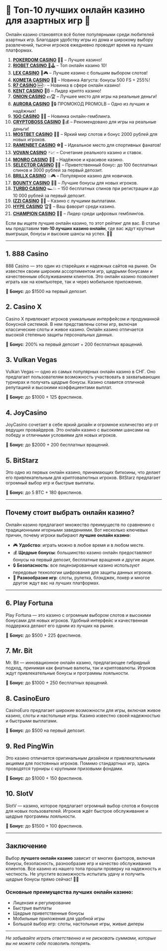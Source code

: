 # 🎰 Топ-10 лучших онлайн казино для азартных игр 🎰
Онлайн казино становятся всё более популярными среди любителей азартных игр. Благодаря удобству игры из дома и широкому выбору развлечений, тысячи игроков ежедневно проводят время на лучших платформах. 
1. [**POKERDOM CASINO**](https://4pd-stat.com/click/65c385136bcc63141167f1e3/4450/13807/subaccount) 🎰🔥 – Лучшее казино!
1. [**RIOBET CASINO** 🌟🕹️](https://tracker.rioaffi.com/link?btag=1027246_346134) – Топ онлайн казино 10!
1. [**LEX CASINO**](https://lex-ircp01.com/c71ab4dfb) 🎯🎮 – Лучшее казино с большим выбором слотов!
1. [**KOMETA CASINO**](https://stars-flight.com/s2371995e) 🚀🎁 – Новинка Августа: бонусы 500 FS + 255%!
1. [**R7 CASINO**](https://aristocratic-hall.com/s9f210880) 🆕✨ – Новинка в сфере онлайн казино!
1. [**KENT CASINO**](https://passage-through-deserts.com/de0514c15) 💎₿ – Лидер крипто казино!
1. [**ONION CASINO**](https://obclk001-2d.top/click?offer_id=986&partner_id=10542&landing_id=1798&utm_medium=affiliate&sub_1=oncasino3) 💵🏆 – Лучшее место для игры на реальные деньги!
1. [**AURORA CASINO**](https://10trafic-stat2.com/click/668546566bcc6313411604c7/6766/15114/subaccount?promocode=PROMOLB) 🌌🔒 ПРОМОКОД PROMOLB – Одно из лучших и надёжных!
1. [**1GO CASINO**](https://1go-ircp01.com/ce015f410) 🎉🎲 – Новинка онлайн-гемблинга.
1. [**CRYPTOBOSS CASINO**](https://cryptobossc.online/d847bcfa9) 👑💰 – Рекомендовано для игры на реальные деньги!
1. [**MOSTBET CASINO**](https://ktbtis024ifqfn0mst.com/beQs) 🎡💫 – Яркий мир слотов и бонус 2000 рублей для новых игроков.
1. [**RAMENBET CASINO**](https://get.saltyram.com/ru/registration?apkpop=0&partner=p24970p3296034p5526) ⚽🏅 – Идеальное место для спортивных фанатов!
1. [**VOVAN CASINO**](https://vovan.site/d2375cf9b) 🃏📈 – Сочетание реального казино и ставок.
1. [**MONRO CASINO**](https://mnr-ircp01.com/c3ce72a2c) 🌟💖 – Надёжное и красивое казино.
1. [**SELECTOR CASINO**](https://gosel.pl/SELVK) 🎁🎉 – Приветственный бонус: до 100 бесплатных спинов и 3000 рублей за первый депозит.
1. [**BRILLX CASINO**](https://brillx.pub/BRIVK) 💥🎮 – Популярное казино для новичков.
1. [**BOUNTY CASINO**](https://bounty-casino.de/BOVK) 🎯🎁 – Лучшие бонусы для новых игроков.
1. [**TURBO CASINO**](https://turbo-casino.pro/TURVK) 🏎️💥 – 150 бесплатных спинов при регистрации и до 10 000 рублей за первый депозит.
1. [**IZZI CASINO**](https://izzi-fr03.com/ca7c8a7b7) 💸🔝 – Казино с лучшими выплатами.
1. [**HYPE CASINO**](https://hypekaz.com/dc2f44ad0) 🏆🎉 – Ваш фаворит среди казино.
1. [**CHAMPION CASINO**](https://champcasino.ink/pobeda/doa-hats?p80412p305331p112c) 🥇🎰 – Лидер среди цифровых гемблингов.

Если вы ищете лучшие онлайн казино, то этот рейтинг для вас. В статье мы представим **топ-10 лучших казино онлайн**, где вас ждут крупные выигрыши, бонусы и высокие шансы на успех. 🎲🎉

---

## 1. **888 Casino**
888 Casino — это один из старейших и надежных сайтов на рынке. Он известен своим широким ассортиментом игр, щедрыми бонусами и качественным обслуживанием клиентов. Это онлайн казино позволяет играть как на компьютере, так и через мобильное приложение.

🎁 **Бонус**: до $1500 на первый депозит.

## 2. **Casino X**
Casino X привлекает игроков уникальным интерфейсом и продуманной бонусной системой. В нем представлены сотни игр, включая классические слоты и живое казино. Онлайн казино отличается высокой степенью защиты персональных данных.

🎁 **Бонус**: 200% на первый депозит + 200 бесплатных вращений.

## 3. **Vulkan Vegas**
Vulkan Vegas — одно из самых популярных онлайн казино в СНГ. Оно предлагает пользователям возможность участвовать в захватывающих турнирах и получать щедрые бонусы. Казино славится отличной репутацией и высокими коэффициентами выплат.

🎁 **Бонус**: до $1000 + 125 фриспинов.

## 4. **JoyCasino**
JoyCasino сочетает в себе яркий дизайн и огромное количество игр от ведущих провайдеров. Это онлайн казино с высокими шансами на победу и отличными условиями для новых игроков.

🎁 **Бонус**: до $2000 + 200 бесплатных вращений.

## 5. **BitStarz**
Это одно из первых онлайн казино, принимающих биткоины, что делает его привлекательным для криптовалютных игроков. BitStarz предлагает огромный выбор игр и быстрые выплаты.

🎁 **Бонус**: до 5 BTC + 180 фриспинов.

---

## Почему стоит выбрать онлайн казино?

Онлайн казино предлагают множество преимуществ по сравнению с традиционными игорными заведениями. Вот несколько ключевых причин, почему игроки выбирают **лучшие онлайн казино**:

- 🎮 **Удобство**: играть можно в любое время и в любом месте.
- 💰 **Щедрые бонусы**: большинство казино онлайн предоставляют бонусы на первый депозит, бесплатные вращения и другие акции.
- 🔒 **Безопасность**: все лицензированные казино используют передовые технологии шифрования для защиты данных игроков.
- 🎰 **Разнообразие игр**: слоты, рулетка, блэкджек, покер и многое другое ждут вас на лучших платформах.

---

## 6. **Play Fortuna**
Play Fortuna — это казино с огромным выбором слотов и высокими бонусами для новых игроков. Удобный интерфейс и качественная поддержка делают его одним из лучших на рынке.

🎁 **Бонус**: до $500 + 225 фриспинов.

## 7. **Mr. Bit**
Mr. Bit — инновационное онлайн казино, предлагающее гибридный подход, принимая как фиатные валюты, так и криптовалюты. Игроков ждут привлекательные бонусы и программы лояльности.

🎁 **Бонус**: до $1000 + 250 бесплатных вращений.

## 8. **CasinoEuro**
CasinoEuro предлагает широкие возможности для игры, включая живое казино, слоты и настольные игры. Казино известно своей надежностью и быстрыми выплатами.

🎁 **Бонус**: до $500 на первый депозит.

## 9. **Red PingWin**
Это казино отличается оригинальным дизайном и привлекательными акциями для постоянных игроков. Помимо стандартных игр, здесь проводятся турниры с крупными призовыми фондами.

🎁 **Бонус**: до $1000 + 150 фриспинов.

## 10. **SlotV**
SlotV — казино, которое предлагает огромный выбор слотов и бонусов для новых пользователей. Игроков ждёт быстрое обслуживание и щедрые программы лояльности.

🎁 **Бонус**: до $1500 + 100 фриспинов.

---

## Заключение

Выбор **лучшего онлайн казино** зависит от многих факторов, включая бонусы, безопасность, разнообразие игр и качество обслуживания клиентов. Все казино из нашего топа прошли проверку на надежность и честность. Не упустите возможность испытать удачу и получить щедрые бонусы прямо сейчас! 🎰💵

### Основные преимущества лучших онлайн казино:
- Лицензия и регулирование
- Быстрые выплаты
- Щедрые приветственные бонусы
- Мобильные приложения для удобной игры
- Большой выбор игр: слоты, настольные игры, живые дилеры

---

*Не забывайте играть ответственно и не рисковать суммами, которые вы не можете себе позволить потерять.*


